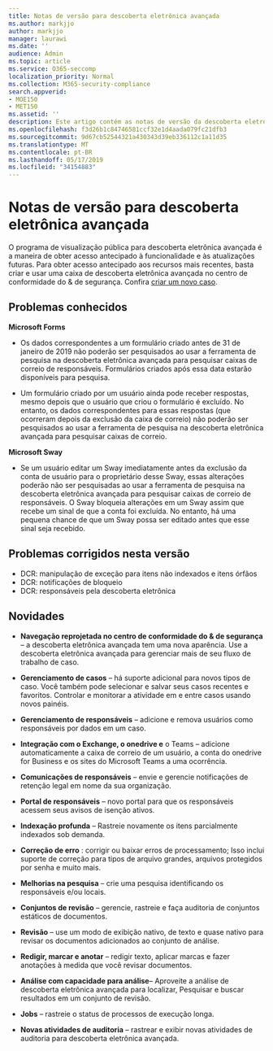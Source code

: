 ```yaml
---
title: Notas de versão para descoberta eletrônica avançada
ms.author: markjjo
author: markjjo
manager: laurawi
ms.date: ''
audience: Admin
ms.topic: article
ms.service: O365-seccomp
localization_priority: Normal
ms.collection: M365-security-compliance
search.appverid:
- MOE150
- MET150
ms.assetid: ''
description: Este artigo contém as notas de versão da descoberta eletrônica avançada.
ms.openlocfilehash: f3d26b1c84746581ccf32e1d4aada079fc21dfb3
ms.sourcegitcommit: 9d67cb52544321a430343d39eb336112c1a11d35
ms.translationtype: MT
ms.contentlocale: pt-BR
ms.lasthandoff: 05/17/2019
ms.locfileid: "34154883"
---
```

# <a name="release-notes-for-advanced-ediscovery"></a>Notas de versão para descoberta eletrônica avançada

O programa de visualização pública para descoberta eletrônica avançada é a maneira de obter acesso antecipado à funcionalidade e às atualizações futuras. Para obter acesso antecipado aos recursos mais recentes, basta criar e usar uma caixa de descoberta eletrônica avançada no centro de conformidade do & de segurança. Confira [criar um novo caso](create-new-ediscovery-case.md).

## <a name="known-issues"></a>Problemas conhecidos

**Microsoft Forms**

- Os dados correspondentes a um formulário criado antes de 31 de janeiro de 2019 não poderão ser pesquisados ao usar a ferramenta de pesquisa na descoberta eletrônica avançada para pesquisar caixas de correio de responsáveis. Formulários criados após essa data estarão disponíveis para pesquisa.

- Um formulário criado por um usuário ainda pode receber respostas, mesmo depois que o usuário que criou o formulário é excluído. No entanto, os dados correspondentes para essas respostas (que ocorreram depois da exclusão da caixa de correio) não poderão ser pesquisados ao usar a ferramenta de pesquisa na descoberta eletrônica avançada para pesquisar caixas de correio.
 
**Microsoft Sway**

- Se um usuário editar um Sway imediatamente antes da exclusão da conta de usuário para o proprietário desse Sway, essas alterações poderão não ser pesquisadas ao usar a ferramenta de pesquisa na descoberta eletrônica avançada para pesquisar caixas de correio de responsáveis. O Sway bloqueia alterações em um Sway assim que recebe um sinal de que a conta foi excluída. No entanto, há uma pequena chance de que um Sway possa ser editado antes que esse sinal seja recebido.

## <a name="issues-fixed-in-this-release"></a>Problemas corrigidos nesta versão

- DCR: manipulação de exceção para itens não indexados e itens órfãos
- DCR: notificações de bloqueio
- DCR: responsáveis pela descoberta eletrônica

## <a name="whats-new"></a>Novidades

- **Navegação reprojetada no centro de conformidade do & de segurança** – a descoberta eletrônica avançada tem uma nova aparência. Use a descoberta eletrônica avançada para gerenciar mais de seu fluxo de trabalho de caso.

- **Gerenciamento de casos** – há suporte adicional para novos tipos de caso. Você também pode selecionar e salvar seus casos recentes e favoritos. Controlar e monitorar a atividade em e entre casos usando novos painéis.

- **Gerenciamento de responsáveis** – adicione e remova usuários como responsáveis por dados em um caso.

- **Integração com o Exchange, o onedrive e** o Teams – adicione automaticamente a caixa de correio de um usuário, a conta do onedrive for Business e os sites do Microsoft Teams a uma ocorrência. 

- **Comunicações de responsáveis** – envie e gerencie notificações de retenção legal em nome da sua organização.

- **Portal de responsáveis** – novo portal para que os responsáveis acessem seus avisos de isenção ativos.

- **Indexação profunda** – Rastreie novamente os itens parcialmente indexados sob demanda.

- **Correção de erro** : corrigir ou baixar erros de processamento; Isso inclui suporte de correção para tipos de arquivo grandes, arquivos protegidos por senha e muito mais. 

- **Melhorias na pesquisa** – crie uma pesquisa identificando os responsáveis e/ou locais.

- **Conjuntos de revisão** – gerencie, rastreie e faça auditoria de conjuntos estáticos de documentos.

- **Revisão** – use um modo de exibição nativo, de texto e quase nativo para revisar os documentos adicionados ao conjunto de análise.

- **Redigir, marcar e anotar** – redigir texto, aplicar marcas e fazer anotações à medida que você revisar documentos.
  
- **Análise com capacidade para análise**– Aproveite a análise de descoberta eletrônica avançada para localizar, Pesquisar e buscar resultados em um conjunto de revisão.

- **Jobs** – rastreie o status de processos de execução longa.

- **Novas atividades de auditoria** – rastrear e exibir novas atividades de auditoria para descoberta eletrônica avançada.
